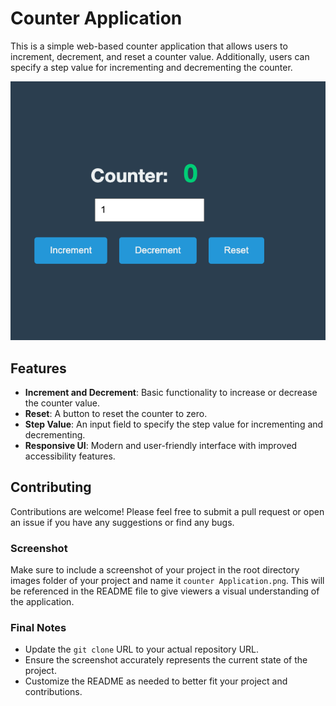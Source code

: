 # Counter Application

This is a simple web-based counter application that allows users to increment, decrement, and reset a counter value. Additionally, users can specify a step value for incrementing and decrementing the counter.

![Screenshot of Counter Application](images/counter%20Application.png)

## Features

- **Increment and Decrement**: Basic functionality to increase or decrease the counter value.
- **Reset**: A button to reset the counter to zero.
- **Step Value**: An input field to specify the step value for incrementing and decrementing.
- **Responsive UI**: Modern and user-friendly interface with improved accessibility features.

## Contributing
Contributions are welcome! Please feel free to submit a pull request or open an issue if you have any suggestions or find any bugs.


### Screenshot

Make sure to include a screenshot of your project in the root directory images folder of your project and name it `counter Application.png`. This will be referenced in the README file to give viewers a visual understanding of the application.

### Final Notes

- Update the `git clone` URL to your actual repository URL.
- Ensure the screenshot accurately represents the current state of the project.
- Customize the README as needed to better fit your project and contributions.



